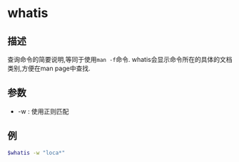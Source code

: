 # whatis

## 描述

查询命令的简要说明,等同于使用`man -f`命令.
whatis会显示命令所在的具体的文档类别,方便在man page中查找.

## 参数

- -w : 使用正则匹配

## 例
```sh
$whatis -w "loca*"
```
